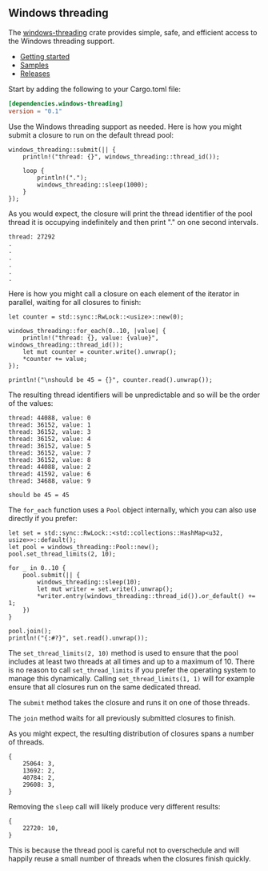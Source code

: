 ## Windows threading

The [windows-threading](https://crates.io/crates/windows-threading) crate provides simple, safe, and efficient access to the Windows threading support.

* [Getting started](https://kennykerr.ca/rust-getting-started/)
* [Samples](https://github.com/microsoft/windows-rs/tree/master/crates/samples)
* [Releases](https://github.com/microsoft/windows-rs/releases)

Start by adding the following to your Cargo.toml file:

```toml
[dependencies.windows-threading]
version = "0.1"
```

Use the Windows threading support as needed. Here is how you might submit a closure to run on the default thread pool:

```rust,no_run
windows_threading::submit(|| {
    println!("thread: {}", windows_threading::thread_id());

    loop {
        println!(".");
        windows_threading::sleep(1000);
    }
});
```

As you would expect, the closure will print the thread identifier of the pool thread it is occupying indefinitely and then print "." on one second intervals.

```text
thread: 27292
.
.
.
.
.
.
```

Here is how you might call a closure on each element of the iterator in parallel, waiting for all closures to finish:

```rust,no_run
let counter = std::sync::RwLock::<usize>::new(0);

windows_threading::for_each(0..10, |value| {
    println!("thread: {}, value: {value}", windows_threading::thread_id());
    let mut counter = counter.write().unwrap();
    *counter += value;
});

println!("\nshould be 45 = {}", counter.read().unwrap());
```

The resulting thread identifiers will be unpredictable and so will be the order of the values:

```text
thread: 44088, value: 0
thread: 36152, value: 1
thread: 36152, value: 3
thread: 36152, value: 4
thread: 36152, value: 5
thread: 36152, value: 7
thread: 36152, value: 8
thread: 44088, value: 2
thread: 41592, value: 6
thread: 34688, value: 9

should be 45 = 45
```

The `for_each` function uses a `Pool` object internally, which you can also use directly if you prefer:

```rust,no_run
let set = std::sync::RwLock::<std::collections::HashMap<u32, usize>>::default();
let pool = windows_threading::Pool::new();
pool.set_thread_limits(2, 10);

for _ in 0..10 {
    pool.submit(|| {
        windows_threading::sleep(10);
        let mut writer = set.write().unwrap();
        *writer.entry(windows_threading::thread_id()).or_default() += 1;
    })
}

pool.join();
println!("{:#?}", set.read().unwrap());
```

The `set_thread_limits(2, 10)` method is used to ensure that the pool includes at least two threads at all times and up to a maximum of 10. There is no reason to call `set_thread_limits` if you prefer the operating system to manage this dynamically. Calling `set_thread_limits(1, 1)` will for example ensure that all closures run on the same dedicated thread.

The `submit` method takes the closure and runs it on one of those threads.

The `join` method waits for all previously submitted closures to finish.

As you might expect, the resulting distribution of closures spans a number of threads.

```text
{
    25064: 3,
    13692: 2,
    40784: 2,
    29608: 3,
}
```

Removing the `sleep` call will likely produce very different results:

```text
{
    22720: 10,
}
```

This is because the thread pool is careful not to overschedule and will happily reuse a small number of threads when the closures finish quickly.
